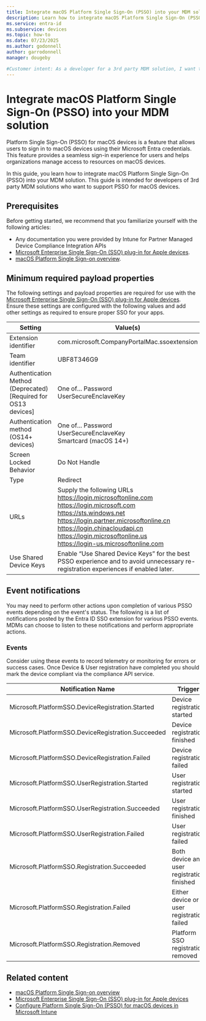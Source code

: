 ```yaml
---
title: Integrate macOS Platform Single Sign-On (PSSO) into your MDM solution
description: Learn how to integrate macOS Platform Single Sign-On (PSSO) into your MDM solution.
ms.service: entra-id
ms.subservice: devices
ms.topic: how-to
ms.date: 07/23/2025
ms.author: godonnell
author: garrodonnell
manager: dougeby

#Customer intent: As a developer for a 3rd party MDM solution, I want to integrate macOS Platform Single Sign-On (PSSO) into my MDM solution so that I can provide a seamless sign-in experience for users on macOS devices.
---
```


# Integrate macOS Platform Single Sign-On (PSSO) into your MDM solution
Platform Single Sign-On (PSSO) for macOS devices is a feature that allows users to sign in to macOS devices using their Microsoft Entra credentials. This feature provides a seamless sign-in experience for users and helps organizations manage access to resources on macOS devices.

In this guide, you learn how to integrate macOS Platform Single Sign-On (PSSO) into your MDM solution. This guide is intended for developers of 3rd party MDM solutions who want to support PSSO for macOS devices.

## Prerequisites
Before getting started, we recommend that you familiarize yourself with the following articles:
* Any documentation you were provided by Intune for Partner Managed Device Compliance Integration APIs
* [Microsoft Enterprise Single Sign-On (SSO) plug-in for Apple devices](../../identity-platform/apple-sso-plugin.md).
* [macOS Platform Single Sign-on overview](./macos-psso.md).

## Minimum required payload properties

The following settings and payload properties are required for use with the [Microsoft Enterprise Single Sign-On (SSO) plug-in for Apple devices](../../identity-platform/apple-sso-plugin.md). Ensure these settings are configured with the following values and add other settings as required to ensure proper SSO for your apps.

| **Setting** | **Value(s)** |
|---|---|
| Extension identifier  | com.microsoft.CompanyPortalMac.ssoextension  |
| Team identifier  | UBF8T346G9  |
| Authentication Method (Deprecated)    [Required for OS13 devices]  | One of...  Password <br> UserSecureEnclaveKey    |
| Authentication method  (OS14+ devices)  | One of...  Password <br> UserSecureEnclaveKey <br> Smartcard (macOS 14+)  |
| Screen Locked Behavior  | Do Not Handle  |
| Type  | Redirect  |
| URLs  | Supply the following URLs <br>  https://login.microsoftonline.com <br> https://login.microsoft.com <br> https://sts.windows.net <br> https://login.partner.microsoftonline.cn <br> https://login.chinacloudapi.cn <br> https://login.microsoftonline.us <br> https://login-us.microsoftonline.com  |
| Use Shared Device Keys  | Enable “Use Shared Device Keys” for the best PSSO experience and to avoid unnecessary re-registration experiences if enabled later.  |

## Event notifications
You may need to perform other actions upon completion of various PSSO events depending on the event's status. The following is a list of notifications posted by the Entra ID SSO extension for various PSSO events. MDMs can choose to listen to these notifications and perform appropriate actions. 

### Events
Consider using these events to record telemetry or monitoring for errors or success cases. Once Device & User registration have completed you should mark the device compliant via the compliance API service. 

|Notification Name  |Trigger  |
|---|---|
|Microsoft.PlatformSSO.DeviceRegistration.Started  |Device registration started  |
|Microsoft.PlatformSSO.DeviceRegistration.Succeeded  |Device registration finished  |
|Microsoft.PlatformSSO.DeviceRegistration.Failed  |Device registration failed  |
|Microsoft.PlatformSSO.UserRegistration.Started  |User registration started  |
|Microsoft.PlatformSSO.UserRegistration.Succeeded  |User registration finished  |
|Microsoft.PlatformSSO.UserRegistration.Failed  |User registration failed  |
|Microsoft.PlatformSSO.Registration.Succeeded  |Both device and user registration finished  |
|Microsoft.PlatformSSO.Registration.Failed  |Either device or user registration failed  |
|Microsoft.PlatformSSO.Registration.Removed  |Platform SSO registration removed  |

## Related content

* [macOS Platform Single Sign-on overview](./macos-psso.md)
* [Microsoft Enterprise Single Sign-On (SSO) plug-in for Apple devices](../../identity-platform/apple-sso-plugin.md)
* [Configure Platform Single Sign-On (PSSO) for macOS devices in Microsoft Intune](/intune/intune-service/configuration/platform-sso-macos)